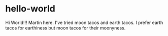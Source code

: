 # hello-world
Hi World!!!
Martin here. I've tried moon tacos and earth tacos.  I prefer earth tacos for earthiness but moon tacos for their moonyness.
